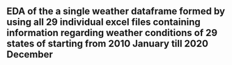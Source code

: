 

## EDA of the a single weather dataframe formed by using all 29 individual excel files containing information regarding weather conditions of 29 states of starting from 2010 January till 2020 December
